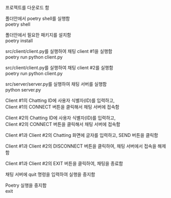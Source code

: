 프로젝트를 다운로드 함

폴더안에서 poetry shell를 실행함<br />
poetry shell

폴더안에서 필요한 패키지를 설치함<br />
poetry install

src/client/client.py를 실행하여 채팅 client #1을 실행함<br />
poetry run python client.py

src/client/client.py를 실행하여 채팅 client #2를 실행함<br />
poetry run python client.py

src/server/server.py를 실행하여 채팅 서버를 실행함<br />
python server.py

Client #1의 Chatting ID에 사용자 식별자(ID)를 입력하고,<br />
Client #1의 CONNECT 버튼을 클릭해서 채팅 서버에 접속함

Client #2의 Chatting ID에 사용자 식별자(ID)를 입력하고,<br />
Client #2의 CONNECT 버튼을 클릭해서 채팅 서버에 접속함

Client #1과 Client #2의 Chatting 화면에 글자를 입력하고, SEND 버튼을 클릭함

Client #1과 Client #2의 DISCONNECT 버튼을 클릭하여, 채팅 서버에서 접속을 해제함

Client #1과 Client #2의 EXIT 버튼을 클릭하여, 채팅을 종료함

채팅 서버에 quit 명령을 입력하여 실행을 중지함

Poetry 실행을 중지함<br />
exit

